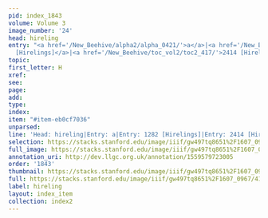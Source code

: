```yaml
---
pid: index_1843
volume: Volume 3
image_number: '24'
head: hireling
entry: "<a href='/New_Beehive/alpha2/alpha_0421/'>a</a>|<a href='/New_Beehive/toc_vol2/toc2_250/'>1282
  [Hirelings]</a>|<a href='/New_Beehive/toc_vol2/toc2_417/'>2414 [Hirelings]</a>"
topic: 
first_letter: H
xref: 
see: 
page: 
add: 
type: 
index: 
item: "#item-eb0cf7036"
unparsed: 
line: 'Head: hireling|Entry: a|Entry: 1282 [Hirelings]|Entry: 2414 [Hirelings]|#item-eb0cf7036'
selection: https://stacks.stanford.edu/image/iiif/gw497tq8651%2F1607_0967/418,3259,733,171/full/0/default.jpg
full_image: https://stacks.stanford.edu/image/iiif/gw497tq8651%2F1607_0967/full/full/0/default.jpg
annotation_uri: http://dev.llgc.org.uk/annotation/1559579723005
order: '1843'
thumbnail: https://stacks.stanford.edu/image/iiif/gw497tq8651%2F1607_0967/full/100,/0/default.jpg
full: https://stacks.stanford.edu/image/iiif/gw497tq8651%2F1607_0967/418,3259,733,171/full/0/default.jpg
label: hireling
layout: index_item
collection: index2
---
```

